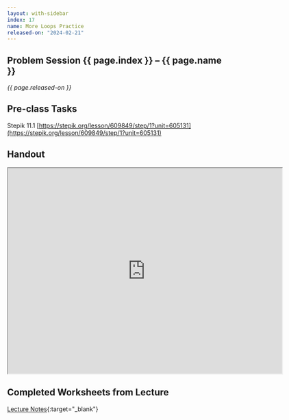 ```yaml
---
layout: with-sidebar
index: 17
name: More Loops Practice
released-on: "2024-02-21"
---
```


## Problem Session {{ page.index }} – {{ page.name }}

_{{ page.released-on }}_

## Pre-class Tasks

Stepik 11.1 [https://stepik.org/lesson/609849/step/1?unit=605131](https://stepik.org/lesson/609849/step/1?unit=605131)

## Handout

<iframe src="https://drive.google.com/file/d/1Qdn3TZ6-NFSPU5Yhl47lSb_ApaGavcBH/preview" width="640" height="480" allow="autoplay"></iframe>

## Completed Worksheets from Lecture

[Lecture Notes](https://drive.google.com/drive/folders/1wxLI8Vq_nHjw4xE5Bv7srUPPF9hkXsPl?usp=sharing){:target="_blank"}
